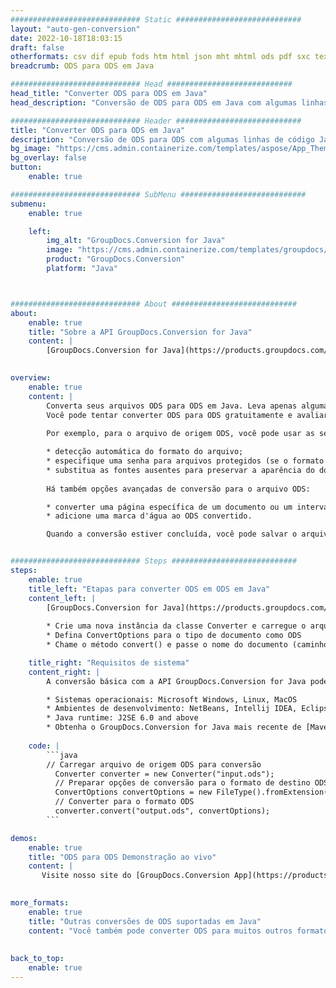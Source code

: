 ```yaml
---
############################# Static ############################
layout: "auto-gen-conversion"
date: 2022-10-18T18:03:15
draft: false
otherformats: csv dif epub fods htm html json mht mhtml ods pdf sxc tex tsv xlam xls xlsb xlsm xlsx xlt xltm xltx xml xps
breadcrumb: ODS para ODS em Java

############################# Head ############################
head_title: "Converter ODS para ODS em Java"
head_description: "Conversão de ODS para ODS em Java com algumas linhas de código. Converta mais de 160 formatos de arquivo usando a API de conversão de documentos do GroupDocs para Java"

############################# Header ############################
title: "Converter ODS para ODS em Java"
description: "Conversão de ODS para ODS com algumas linhas de código Java"
bg_image: "https://cms.admin.containerize.com/templates/aspose/App_Themes/V3/images/bg/header1.png"
bg_overlay: false
button:
    enable: true

############################# SubMenu ############################
submenu:
    enable: true

    left:
        img_alt: "GroupDocs.Conversion for Java"
        image: "https://cms.admin.containerize.com/templates/groupdocs/images/product-logos/90x90-noborder/groupdocs-conversion-java.png"
        product: "GroupDocs.Conversion"
        platform: "Java"



############################# About ############################
about:
    enable: true
    title: "Sobre a API GroupDocs.Conversion for Java"
    content: |
        [GroupDocs.Conversion for Java](https://products.groupdocs.com/conversion/java/) é uma API avançada de conversão de formato de arquivo para conversão entre formatos populares de imagem e documento, como Microsoft Office, OpenDocument, PDF, HTML, e-mail, CAD. e muito mais com apenas algumas linhas de código. A API nativa detecta automaticamente os formatos dos documentos originais e oferece muitas opções para personalizar os documentos convertidos. Juntamente com a função de extrair informações de um documento, ele também suporta o armazenamento em cache dos resultados da conversão para o disco local por padrão. No entanto, qualquer tipo de armazenamento em cache pode ser suportado pela implementação das interfaces apropriadas - Amazon S3, Dropbox, Google Drive, Windows Azure, Reddis ou quaisquer outras.
    

overview:
    enable: true
    content: |
        Converta seus arquivos ODS para ODS em Java. Leva apenas algumas linhas de código Java em qualquer plataforma de sua escolha, como Windows, Linux, macOS.
        Você pode tentar converter ODS para ODS gratuitamente e avaliar a qualidade dos resultados da conversão. Junto com scripts de conversão de arquivo simples, você pode tentar opções mais sofisticadas para carregar o arquivo de origem ODS e armazenar a saída ODS. 
        
        Por exemplo, para o arquivo de origem ODS, você pode usar as seguintes opções de carregamento:

        * detecção automática do formato do arquivo;
        * especifique uma senha para arquivos protegidos (se o formato de arquivo for compatível);
        * substitua as fontes ausentes para preservar a aparência do documento.
        
        Há também opções avançadas de conversão para o arquivo ODS:

        * converter uma página específica de um documento ou um intervalo de páginas;
        * adicione uma marca d'água ao ODS convertido.

        Quando a conversão estiver concluída, você pode salvar o arquivo ODS no caminho do arquivo local ou em qualquer armazenamento de terceiros, como FTP, Amazon S3, Google Drive, Dropbox etc. Observe - para converter ODS para ODS, você não precisa instalar nenhum software adicional, como MS Office, Open Office, Adobe Acrobat Reader etc.


############################# Steps ############################
steps:
    enable: true
    title_left: "Etapas para converter ODS em ODS em Java"
    content_left: |
        [GroupDocs.Conversion for Java](https://products.groupdocs.com/conversion/java/) permite que os desenvolvedores convertam facilmente o arquivo ODS para ODS com algumas linhas de código.
        
        * Crie uma nova instância da classe Converter e carregue o arquivo ODS com o caminho completo
        * Defina ConvertOptions para o tipo de documento como ODS
        * Chame o método convert() e passe o nome do documento (caminho completo) e formato (ODS) como parâmetro

    title_right: "Requisitos de sistema"
    content_right: |
        A conversão básica com a API GroupDocs.Conversion for Java pode ser feita com apenas algumas linhas de código. Nossas APIs são suportadas em todas as principais plataformas e sistemas operacionais. Antes de executar o código abaixo, certifique-se de ter os seguintes pré-requisitos instalados em seu sistema.

        * Sistemas operacionais: Microsoft Windows, Linux, MacOS
        * Ambientes de desenvolvimento: NetBeans, Intellij IDEA, Eclipse, etc.
        * Java runtime: J2SE 6.0 and above
        * Obtenha o GroupDocs.Conversion for Java mais recente de [Maven](https://repository.groupdocs.com/webapp/#/artifacts/browse/tree/General/repo/com/groupdocs/groupdocs-conversion)
         
    code: |
        ```java    
        // Carregar arquivo de origem ODS para conversão
          Converter converter = new Converter("input.ods");
          // Preparar opções de conversão para o formato de destino ODS
          ConvertOptions convertOptions = new FileType().fromExtension("ods").getConvertOptions();
          // Converter para o formato ODS
          converter.convert("output.ods", convertOptions);
        ```

demos:
    enable: true
    title: "ODS para ODS Demonstração ao vivo"
    content: |
       Visite nosso site do [GroupDocs.Conversion App](https://products.groupdocs.app/conversion/family) e experimente a conversão de ODS para ODS agora. A demonstração gratuita tem os seguintes benefícios
          

more_formats:
    enable: true
    title: "Outras conversões de ODS suportadas em Java"
    content: "Você também pode converter ODS para muitos outros formatos de arquivo. Por favor, veja a lista abaixo."
       
       
back_to_top:
    enable: true
---
```

